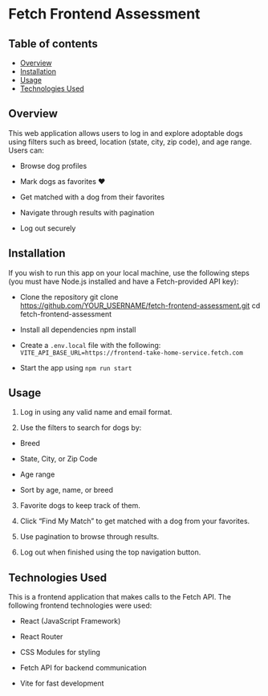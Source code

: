 # Fetch Frontend Assessment

## Table of contents

- [Overview](#overview)
- [Installation](#installation)
- [Usage](#usage)
- [Technologies Used](#technologies-used)

## Overview

This web application allows users to log in and explore adoptable dogs using filters such as breed, location (state, city, zip code), and age range. Users can:

* Browse dog profiles

* Mark dogs as favorites ❤️

* Get matched with a dog from their favorites

* Navigate through results with pagination

* Log out securely

## Installation

If you wish to run this app on your local machine, use the following steps (you must have Node.js installed and have a Fetch-provided API key):

- Clone the repository
  git clone https://github.com/YOUR_USERNAME/fetch-frontend-assessment.git
  cd fetch-frontend-assessment

- Install all dependencies
  npm install

- Create a `.env.local` file with the following:
  `VITE_API_BASE_URL=https://frontend-take-home-service.fetch.com`
 
- Start the app using `npm run start`

## Usage

1. Log in using any valid name and email format.

2. Use the filters to search for dogs by:

- Breed

- State, City, or Zip Code

- Age range

- Sort by age, name, or breed

3. Favorite dogs to keep track of them.

4. Click “Find My Match” to get matched with a dog from your favorites.

5. Use pagination to browse through results.

6. Log out when finished using the top navigation button.

## Technologies Used

This is a frontend application that makes calls to the Fetch API. The following frontend technologies were used:

- React (JavaScript Framework)

- React Router

- CSS Modules for styling

- Fetch API for backend communication

- Vite for fast development
  
